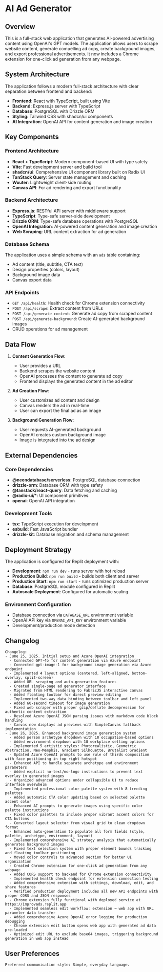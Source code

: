 # AI Ad Generator

## Overview

This is a full-stack web application that generates AI-powered advertising content using OpenAI's GPT models. The application allows users to scrape website content, generate compelling ad copy, create background images, and export professional advertisements. It now includes a Chrome extension for one-click ad generation from any webpage.

## System Architecture

The application follows a modern full-stack architecture with clear separation between frontend and backend:

- **Frontend**: React with TypeScript, built using Vite
- **Backend**: Express.js server with TypeScript
- **Database**: PostgreSQL with Drizzle ORM
- **Styling**: Tailwind CSS with shadcn/ui components
- **AI Integration**: OpenAI API for content generation and image creation

## Key Components

### Frontend Architecture
- **React + TypeScript**: Modern component-based UI with type safety
- **Vite**: Fast development server and build tool
- **shadcn/ui**: Comprehensive UI component library built on Radix UI
- **TanStack Query**: Server state management and caching
- **Wouter**: Lightweight client-side routing
- **Canvas API**: For ad rendering and export functionality

### Backend Architecture
- **Express.js**: RESTful API server with middleware support
- **TypeScript**: Type-safe server-side development
- **Drizzle ORM**: Type-safe database operations with PostgreSQL
- **OpenAI Integration**: AI-powered content generation and image creation
- **Web Scraping**: URL content extraction for ad generation

### Database Schema
The application uses a simple schema with an `ads` table containing:
- Ad content (title, subtitle, CTA text)
- Design properties (colors, layout)
- Background image data
- Canvas export data

### API Endpoints
- `GET /api/health`: Health check for Chrome extension connectivity
- `POST /api/scrape`: Extract content from URLs
- `POST /api/generate-content`: Generate ad copy from scraped content
- `POST /api/generate-background`: Create AI-generated background images
- CRUD operations for ad management

## Data Flow

1. **Content Generation Flow**:
   - User provides a URL
   - Backend scrapes the website content
   - OpenAI processes the content to generate ad copy
   - Frontend displays the generated content in the ad editor

2. **Ad Creation Flow**:
   - User customizes ad content and design
   - Canvas renders the ad in real-time
   - User can export the final ad as an image

3. **Background Generation Flow**:
   - User requests AI-generated background
   - OpenAI creates custom background image
   - Image is integrated into the ad design

## External Dependencies

### Core Dependencies
- **@neondatabase/serverless**: PostgreSQL database connection
- **drizzle-orm**: Database ORM with type safety
- **@tanstack/react-query**: Data fetching and caching
- **@radix-ui/***: UI component primitives
- **openai**: OpenAI API integration

### Development Tools
- **tsx**: TypeScript execution for development
- **esbuild**: Fast JavaScript bundler
- **drizzle-kit**: Database migration and schema management

## Deployment Strategy

The application is configured for Replit deployment with:

- **Development**: `npm run dev` - runs server with hot reload
- **Production Build**: `npm run build` - builds both client and server
- **Production Start**: `npm run start` - runs optimized production server
- **Database**: PostgreSQL module configured in Replit
- **Autoscale Deployment**: Configured for automatic scaling

### Environment Configuration
- Database connection via `DATABASE_URL` environment variable
- OpenAI API key via `OPENAI_API_KEY` environment variable
- Development/production mode detection

## Changelog
```
Changelog:
- June 25, 2025. Initial setup and Azure OpenAI integration
  - Connected GPT-4o for content generation via Azure endpoint
  - Connected gpt-image-1 for background image generation via Azure endpoint
  - Implemented 4 layout options (centered, left-aligned, bottom-overlay, split-screen)
  - Added URL scraping and auto-generation features
  - Created single-page ad generator interface
  - Migrated from HTML rendering to FabricJS interactive canvas
  - Added floating toolbar for direct preview editing
  - Implemented two-way data binding between toolbar and left panel
  - Added 60-second timeout for image generation
  - Fixed web scraper with proper gzip/deflate decompression for authentic content extraction
  - Resolved Azure OpenAI JSON parsing issues with markdown code block handling
  - Canvas now displays ad previews with SimpleCanvas fallback implementation
- June 26, 2025. Enhanced background image generation system
  - Added person archetype dropdown with 10 occupation-based options
  - Added environment dropdown with 10 workplace setting options
  - Implemented 5 artistic styles: Photorealistic, Geometric Abstraction, Neo-Memphis, Gradient Silhouette, Brutalist Gradient
  - Updated Azure OpenAI prompts to use rule of thirds composition with face positioning in top right hotspot
  - Enhanced API to handle separate archetype and environment parameters
  - Added explicit no-text/no-logo instructions to prevent text overlay in generated images
  - Organized advanced options under collapsible UI to reduce interface overwhelm
  - Implemented professional color palette system with 8 trending palettes
  - Added automatic CTA color updating based on selected palette accent color
  - Enhanced AI prompts to generate images using specific color palette instructions
  - Fixed color palettes to include proper vibrant accent colors for CTA buttons
  - Converted layout selector from visual grid to clean dropdown format
  - Enhanced auto-generation to populate all form fields (style, palette, archetype, environment, layout)
  - Implemented comprehensive AI strategy analysis that automatically generates background images
  - Fixed text selection system with proper element bounds tracking and floating toolbar positioning
  - Moved color controls to advanced section for better UI organization
  - Created Chrome extension for one-click ad generation from any webpage
  - Added CORS support to backend for Chrome extension connectivity
  - Implemented health check endpoint for extension connection testing
  - Added comprehensive extension with settings, download, edit, and share features
  - Verified production deployment includes all new API endpoints with proper CORS and JSON responses
  - Chrome extension fully functional with deployed service at https://improvads.replit.app
  - Implemented seamless edit workflow: extension → web app with URL parameter data transfer
  - Added comprehensive Azure OpenAI error logging for production debugging
  - Chrome extension edit button opens web app with generated ad data pre-loaded
  - Optimized edit URL to exclude base64 images, triggering background generation in web app instead
```

## User Preferences
```
Preferred communication style: Simple, everyday language.
```
